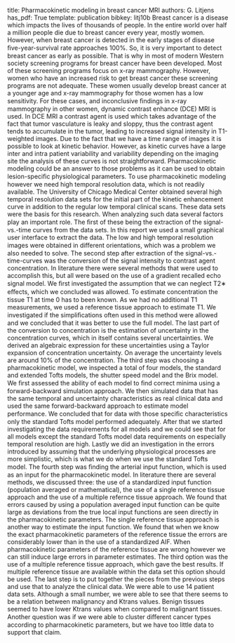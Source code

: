 title: Pharmacokinetic modeling in breast cancer MRI
authors: G. Litjens
has_pdf: True
template: publication
bibkey: litj10b
Breast cancer is a disease which impacts the lives of thousands of people. In the entire world over half a million people die due to breast cancer every year, mostly women. However, when breast cancer is detected in the early stages of disease ﬁve-year-survival rate approaches 100%. So, it is very important to detect breast cancer as early as possible. That is why in most of modern Western society screening programs for breast cancer have been developed. Most of these screening programs focus on x-ray mammography. However, women who have an increased risk to get breast cancer these screening programs are not adequate. These women usually develop breast cancer at a younger age and x-ray mammography for those women has a low sensitivity. For these cases, and inconclusive ﬁndings in x-ray mammography in other women, dynamic contrast enhance (DCE) MRI is used. In DCE MRI a contrast agent is used which takes advantage of the fact that tumor vasculature is leaky and sloppy, thus the contrast agent tends to accumulate in the tumor, leading to increased signal intensity in T1-weighted images. Due to the fact that we have a time range of images it is possible to look at kinetic behavior. However, as kinetic curves have a large inter and intra patient variability and variability depending on the imaging site the analysis of these curves is not straightforward. Pharmacokinetic modeling could be an answer to those problems as it can be used to obtain lesion-speciﬁc physiological parameters. To use pharmacokinetic modeling however we need high temporal resolution data, which is not readily available. The University of Chicago Medical Center obtained several high temporal resolution data sets for the initial part of the kinetic enhancement curve in addition to the regular low temporal clinical scans. These data sets were the basis for this research. When analyzing such data several factors play an important role. The ﬁrst of these being the extraction of the signal-vs.-time curves from the data sets. In this report we used a small graphical user interface to extract the data. The low and high temporal resolution images were obtained in diﬀerent orientations, which was a problem we also needed to solve. The second step after extraction of the signal-vs.-time-curves was the conversion of the signal intensity to contrast agent concentration. In literature there were several methods that were used to accomplish this, but all were based on the use of a gradient recalled echo signal model. We ﬁrst investigated the assumption that we can neglect T2∗ eﬀects, which we concluded was allowed. To estimate concentration the tissue T1 at time 0 has to been known. As we had no additional T1 measurements, we used a reference tissue approach to estimate T1. We investigated if the simpliﬁcations often used in this method were allowed and we concluded that it was better to use the full model. The last part of the conversion to concentration is the estimation of uncertainty in the concentration curves, which in itself contains several uncertainties. We derived an algebraic expression for these uncertainties using a Taylor expansion of concentration uncertainty. On average the uncertainty levels are around 10% of the concentration. The third step was choosing a pharmacokinetic model, we inspected a total of four models, the standard and extended Tofts models, the shutter speed model and the Brix model. We ﬁrst assessed the ability of each model to ﬁnd correct minima using a forward-backward simulation approach. We then simulated data that has the same temporal and uncertainty characteristics as real clinical data and used the same forward-backward approach to estimate model performance. We concluded that for data with those speciﬁc characteristics only the standard Tofts model performed adequately. After that we started investigating the data requirements for all models and we could see that for all models except the standard Tofts model data requirements on especially temporal resolution are high. Lastly we did an investigation in the errors introduced by assuming that the underlying physiological processes are more simplistic, which is what we do when we use the standard Tofts model. The fourth step was ﬁnding the arterial input function, which is used as an input for the pharmacokinetic model. In literature there are several methods, we discussed three: the use of a standardized input function (population averaged or mathematical), the use of a single reference tissue approach and the use of a multiple refernce tissue approach. We found that errors caused by using a population averaged input function can be quite large as deviations from the true local input functions are seen directly in the pharmacokinetic parameters. The single reference tissue approach is another way to estimate the input function. We found that when we know the exact pharmacokinetic parameters of the reference tissue the errors are considerably lower than in the use of a standardized AIF. When pharmacokinetic parameters of the reference tissue are wrong however we can still induce large errors in parameter estimates. The third option was the use of a multiple reference tissue approach, which gave the best results. If multiple reference tissue are available within the data set this option should be used. The last step is to put together the pieces from the previous steps and use that to analyze the clinical data. We were able to use 14 patient data sets. Although a small number, we were able to see that there seems to be a relation between malignancy and Ktrans values. Benign tissues seemed to have lower Ktrans values when compared to malignant tissues. Another question was if we were able to cluster diﬀerent cancer types according to pharmacokinetic parameters, but we have too little data to support that claim.

